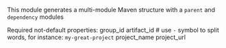 This module generates a multi-module Maven structure 
with a `parent` and `dependency` modules

Required not-default properties:
group_id
artifact_id # use `-` symbol to split words, for instance: `my-great-project`
project_name
project_url
